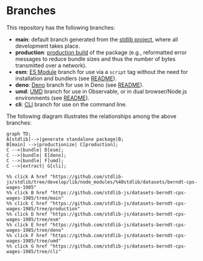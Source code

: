 <!--

@license Apache-2.0

Copyright (c) 2023 The Stdlib Authors.

Licensed under the Apache License, Version 2.0 (the "License");
you may not use this file except in compliance with the License.
You may obtain a copy of the License at

    http://www.apache.org/licenses/LICENSE-2.0

Unless required by applicable law or agreed to in writing, software
distributed under the License is distributed on an "AS IS" BASIS,
WITHOUT WARRANTIES OR CONDITIONS OF ANY KIND, either express or implied.
See the License for the specific language governing permissions and
limitations under the License.

-->

# Branches

This repository has the following branches:

-   **main**: default branch generated from the [stdlib project][stdlib-url], where all development takes place.
-   **production**: [production build][production-url] of the package (e.g., reformatted error messages to reduce bundle sizes and thus the number of bytes transmitted over a network).
-   **esm**: [ES Module][esm-url] branch for use via a `script` tag without the need for installation and bundlers (see [README][esm-readme]).
-   **deno**: [Deno][deno-url] branch for use in Deno (see [README][deno-readme]).
-   **umd**: [UMD][umd-url] branch for use in Observable, or in dual browser/Node.js environments (see [README][umd-readme]).
-   **cli**: [CLI][cli-url] branch for use on the command line.

The following diagram illustrates the relationships among the above branches:

```mermaid
graph TD;
A[stdlib]-->|generate standalone package|B;
B[main] -->|productionize| C[production];
C -->|bundle| D[esm];
C -->|bundle| E[deno];
C -->|bundle| F[umd];
C -->|extract| G[cli];

%% click A href "https://github.com/stdlib-js/stdlib/tree/develop/lib/node_modules/%40stdlib/datasets/berndt-cps-wages-1985"
%% click B href "https://github.com/stdlib-js/datasets-berndt-cps-wages-1985/tree/main"
%% click C href "https://github.com/stdlib-js/datasets-berndt-cps-wages-1985/tree/production"
%% click D href "https://github.com/stdlib-js/datasets-berndt-cps-wages-1985/tree/esm"
%% click E href "https://github.com/stdlib-js/datasets-berndt-cps-wages-1985/tree/deno"
%% click F href "https://github.com/stdlib-js/datasets-berndt-cps-wages-1985/tree/umd"
%% click G href "https://github.com/stdlib-js/datasets-berndt-cps-wages-1985/tree/cli"
```

[stdlib-url]: https://github.com/stdlib-js/stdlib/tree/develop/lib/node_modules/%40stdlib/datasets/berndt-cps-wages-1985
[production-url]: https://github.com/stdlib-js/datasets-berndt-cps-wages-1985/tree/production
[deno-url]: https://github.com/stdlib-js/datasets-berndt-cps-wages-1985/tree/deno
[deno-readme]: https://github.com/stdlib-js/datasets-berndt-cps-wages-1985/blob/deno/README.md
[umd-url]: https://github.com/stdlib-js/datasets-berndt-cps-wages-1985/tree/umd
[umd-readme]: https://github.com/stdlib-js/datasets-berndt-cps-wages-1985/blob/umd/README.md
[esm-url]: https://github.com/stdlib-js/datasets-berndt-cps-wages-1985/tree/esm
[esm-readme]: https://github.com/stdlib-js/datasets-berndt-cps-wages-1985/blob/esm/README.md
[cli-url]: https://github.com/stdlib-js/datasets-berndt-cps-wages-1985/tree/cli